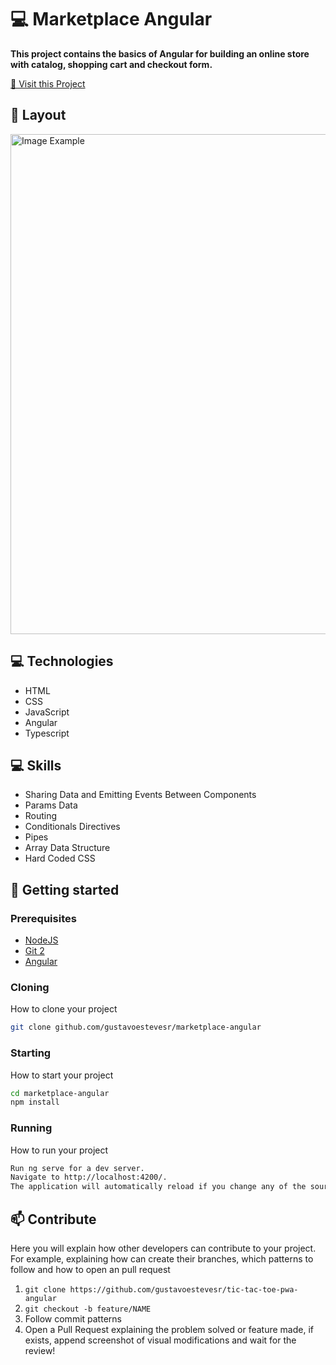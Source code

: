 <h1 style="font-weight: bold;">💻 Marketplace Angular</h1>

<p>
    <b>This project contains the basics of Angular for building an online store with catalog, shopping cart and checkout form.</b>
</p>

<p>
     <a href="https://marketplace-angular-omega.vercel.app">📱 Visit this Project</a>
</p>

<h2 id="layout">🎨 Layout</h2>

<p>
    <img src="https://i.ibb.co/jMQBwbv/Pasted-image.png" alt="Image Example" width="800px">
</p>

<h2 id="technologies">💻 Technologies</h2>

- HTML
- CSS
- JavaScript
- Angular
- Typescript

<h2 id="skills">💻 Skills </h2>

- Sharing Data and Emitting Events Between Components
- Params Data
- Routing
- Conditionals Directives
- Pipes
- Array Data Structure
- Hard Coded CSS

<h2 id="started">🚀 Getting started</h2>

<h3>Prerequisites</h3>

- [NodeJS](https://github.com/)
- [Git 2](https://github.com)
- [Angular](https://angular.io/)

<h3>Cloning</h3>

How to clone your project

```bash
git clone github.com/gustavoestevesr/marketplace-angular
```

<h3>Starting</h3>

How to start your project

```bash
cd marketplace-angular
npm install
```

<h3>Running</h3>

How to run your project

```bash
Run ng serve for a dev server.
Navigate to http://localhost:4200/.
The application will automatically reload if you change any of the source files.
```

<h2 id="contribute">📫 Contribute</h2>

Here you will explain how other developers can contribute to your project. For example, explaining how can create their branches, which patterns to follow and how to open an pull request

1. `git clone https://github.com/gustavoestevesr/tic-tac-toe-pwa-angular`
2. `git checkout -b feature/NAME`
3. Follow commit patterns
4. Open a Pull Request explaining the problem solved or feature made, if exists, append screenshot of visual modifications and wait for the review!
